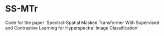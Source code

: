 # SS-MTr
Code for the paper 'Spectral–Spatial Masked Transformer With Supervised and Contrastive Learning for Hyperspectral Image Classification'
